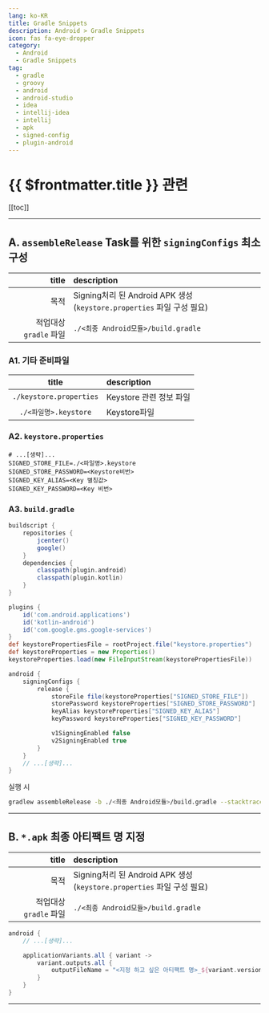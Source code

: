 ```yaml
---
lang: ko-KR
title: Gradle Snippets
description: Android > Gradle Snippets
icon: fas fa-eye-dropper
category:
  - Android 
  - Gradle Snippets
tag: 
  - gradle
  - groovy
  - android
  - android-studio
  - idea
  - intellij-idea
  - intellij
  - apk
  - signed-config
  - plugin-android
---
```


# {{ $frontmatter.title }} 관련

[[toc]]

---

## A. `assembleRelease` Task를 위한 `signingConfigs` 최소구성

| title | description |
| ---: | :---------- |
| 목적 | Signing처리 된 Android APK 생성 (<FontIcon icon="fas fa-file-lines"/>`keystore.properties` 파일 구성 필요) |
| 적업대상 `gradle` 파일 | `./<최종 Android모듈>/build.gradle` |

### A1. 기타 준비파일

| title | description |
| :---: | :---- |
| `./keystore.properties` | Keystore 관련 정보 파일 |
| `./<파일명>.keystore` | Keystore파일 |

### A2. <FontIcon icon="fas fa-file-lines"/>`keystore.properties`

```properties
# ...[생략]...
SIGNED_STORE_FILE=./<파일명>.keystore
SIGNED_STORE_PASSWORD=<Keystore비번>
SIGNED_KEY_ALIAS=<Key 별칭값>
SIGNED_KEY_PASSWORD=<Key 비번>
```

### A3. `build.gradle`

```groovy
buildscript {
    repositories {
        jcenter()
        google()
    }
    dependencies {
        classpath(plugin.android)
        classpath(plugin.kotlin)
    }
}
```

```groovy
plugins {
    id('com.android.applications')
    id('kotlin-android')
    id('com.google.gms.google-services')
}
def keystorePropertiesFile = rootProject.file("keystore.properties")
def keystoreProperties = new Properties()
keystoreProperties.load(new FileInputStream(keystorePropertiesFile))

android {
    signingConfigs {
        release {
            storeFile file(keystoreProperties["SIGNED_STORE_FILE"])
            storePassword keystoreProperties["SIGNED_STORE_PASSWORD"]
            keyAlias keystoreProperties["SIGNED_KEY_ALIAS"]
            keyPassword keystoreProperties["SIGNED_KEY_PASSWORD"]

            v1SigningEnabled false
            v2SigningEnabled true
        }
    }
    // ...[생략]...
}
```

실행 시

```sh
gradlew assembleRelease -b ./<최종 Android모듈>/build.gradle --stacktrace
```

---

## B. `*.apk` 최종 아티팩트 명 지정

| title | description |
| ---: | :---------- |
| 목적 | Signing처리 된 Android APK 생성 (`keystore.properties` 파일 구성 필요) |
| 적업대상 `gradle` 파일 | `./<최종 Android모듈>/build.gradle` |

```groovy
android {
    // ...[생략]...

    applicationVariants.all { variant ->
        variant.outputs.all {
            outputFileName = "<지정 하고 싶은 아티팩트 명>_${variant.versionName}.apk"
        }
    }
}
```

---

<TagLinks />